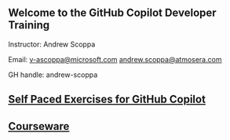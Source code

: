 ## Welcome to the GitHub Copilot Developer Training

Instructor: Andrew Scoppa

Email: v-ascoppa@microsoft.com andrew.scoppa@atmosera.com

GH handle:  andrew-scoppa

## [Self Paced Exercises for GitHub Copilot](https://github.com/Atmosera-CoPilot-Dev/self-paced)


## [Courseware](https://github.com/Atmosera-CoPilot-Dev/self-paced/blob/main/en-v2-github-copilot-developer.pdf)